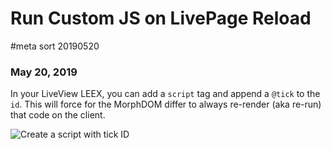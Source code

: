 # Run Custom JS on LivePage Reload
#meta sort 20190520
### May 20, 2019

In your LiveView LEEX, you can add a `script` tag and append a `@tick` to the `id`.
This will force for the MorphDOM differ to always re-render (aka re-run) that code on the client.

![Create a script with tick ID](/10xdevelopers/assets/static/images/custom_js_liveview/script_id_with_tick.png?raw=true)
